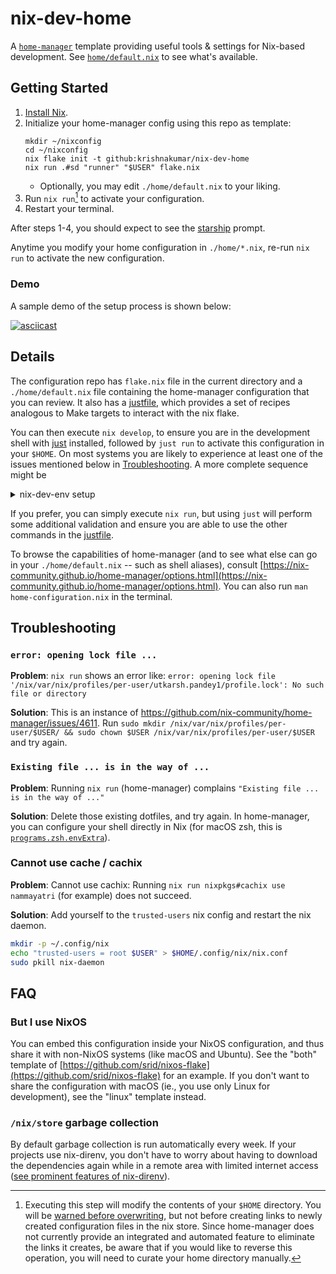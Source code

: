 # nix-dev-home

A [`home-manager`](https://github.com/nix-community/home-manager) template providing useful tools &amp; settings for Nix-based development. See [`home/default.nix`](home/default.nix) to see what's available.

## Getting Started

1. [Install Nix](https://nixos.asia/en/install).
1. Initialize your home-manager config using this repo as template:
    ```sh-session
    mkdir ~/nixconfig
    cd ~/nixconfig
    nix flake init -t github:krishnakumar/nix-dev-home
    nix run .#sd "runner" "$USER" flake.nix
    ```
    - Optionally, you may edit `./home/default.nix` to your liking.
1. Run `nix run`[^home-modify] to activate your configuration.
1. Restart your terminal.

After steps 1-4, you should expect to see the [starship](https://starship.rs/) prompt.

Anytime you modify your home configuration in `./home/*.nix`, re-run `nix run` to activate the new configuration.

### Demo

A sample demo of the setup process is shown below:

[![asciicast](https://asciinema.org/a/572907.svg)](https://asciinema.org/a/572907)


[^home-modify]: Executing this step will modify the contents of your `$HOME` directory. You will be [warned before overwriting](https://nix-community.github.io/home-manager/index.html#sec-usage-dotfiles), but not before creating links to newly created configuration files in the nix store. Since home-manager does not currently provide an integrated and automated feature to eliminate the links it creates, be aware that if you would like to reverse this operation, you will need to curate your home directory manually.

## Details

The configuration repo has `flake.nix` file in the current directory and a `./home/default.nix` file containing the home-manager configuration that you can review. It also has a [justfile](https://github.com/casey/just), which provides a set of recipes analogous to Make targets to interact with the nix flake.

You can then execute `nix develop`, to ensure you are in the development shell with [just](https://github.com/casey/just) installed, followed by `just run` to activate this configuration in your `$HOME`. On most systems you are likely to experience at least one of the issues mentioned below in [Troubleshooting](#troubleshooting). A more complete sequence might be
<details>

<summary>nix-dev-env setup</summary>

```sh
> nix develop
(nix:nix-dev-home-env) > rm ~/.bashrc ~/.profile && just run && direnv allow
(nix:nix-dev-home-env) > exit
> bash
runner on 12ca6a64c923 work on  feature/branch via ❄️  impure (nix-dev-home-env)
⬢ [Docker] ❯
```

</details>

If you prefer, you can simply execute `nix run`, but using `just` will perform some additional validation and ensure you are able to use the other commands in the [justfile](./justfile).

To browse the capabilities of home-manager (and to see what else can go in your `./home/default.nix` -- such as shell aliases), consult [https://nix-community.github.io/home-manager/options.html](https://nix-community.github.io/home-manager/options.html). You can also run `man home-configuration.nix` in the terminal.

## Troubleshooting

### `error: opening lock file ...`

**Problem**: `nix run` shows an error like: `error: opening lock file '/nix/var/nix/profiles/per-user/utkarsh.pandey1/profile.lock': No such file or directory`

**Solution**: This is an instance of https://github.com/nix-community/home-manager/issues/4611. Run `sudo mkdir /nix/var/nix/profiles/per-user/$USER/ && sudo chown $USER /nix/var/nix/profiles/per-user/$USER` and try again.

### `Existing file ... is in the way of ...`

**Problem**: Running `nix run` (home-manager) complains `"Existing file ... is in the way of ..."`

**Solution**: Delete those existing dotfiles, and try again. In home-manager, you can configure your shell directly in Nix (for macOS zsh, this is [`programs.zsh.envExtra`](https://nix-community.github.io/home-manager/options.html#opt-programs.zsh.envExtra)).

### Cannot use cache / cachix

**Problem**: Cannot use cachix: Running `nix run nixpkgs#cachix use nammayatri` (for example) does not succeed.

**Solution**: Add yourself to the `trusted-users` nix config and restart the nix daemon.

```sh
mkdir -p ~/.config/nix
echo "trusted-users = root $USER" > $HOME/.config/nix/nix.conf
sudo pkill nix-daemon
```

## FAQ

### But I use NixOS

You can embed this configuration inside your NixOS configuration, and thus share it with non-NixOS systems (like macOS and Ubuntu). See the "both" template of [https://github.com/srid/nixos-flake](https://github.com/srid/nixos-flake) for an example. If you don't want to share the configuration with macOS (ie., you use only Linux for development), see the "linux" template instead.

### `/nix/store` garbage collection

By default garbage collection is run automatically every week. If your projects use nix-direnv, you don't have to worry about having to download the dependencies again while in a remote area with limited internet access ([see prominent features of nix-direnv](https://github.com/nix-community/nix-direnv?tab=readme-ov-file#nix-direnv)).
